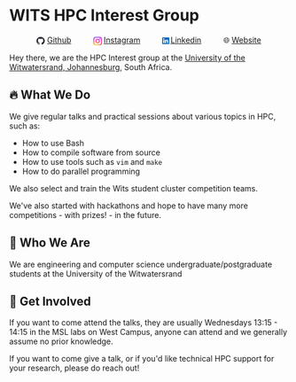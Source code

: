 # WITS HPC Interest Group

<!-- style="vertical-align: center; text-align: center; width:100%" -->
<div align="center">
    <span> 
        <img width="15" src="figures/github.svg" style="vertical-align:middle">
        <span style=""><a href="https://github.com/Michael-Beukman/HPC-InterestGroup" style="margin: auto">Github</a></span>
    </span> &emsp; &emsp;
    <span>
        <img width="15" src="figures/instagram.svg" style="vertical-align:middle">
        <span style=""><a href="https://www.instagram.com/witshpc/" style="margin: auto">Instagram</a></span>
    </span> &emsp; &emsp;
    <span>
        <span style="">        <img width="15" src="figures/linkedin.svg" style="vertical-align:middle"><a href="https://www.linkedin.com/company/wits-hpc-interest-group" style="margin: auto">Linkedin</a></span>
    </span> &emsp; &emsp;
    <span>
        🌐
        <span style=""><a href="https://wits-hpc.tech" style="margin: auto">Website</a></span>
    </span>
</div>




Hey there, we are the HPC Interest group at the [University of the Witwatersrand, Johannesburg](wits.ac.za/), South Africa.

## 🔥 What We Do
We give regular talks and practical sessions about various topics in HPC, such as:
- How to use Bash
- How to compile software from source
- How to use tools such as `vim` and `make`
- How to do parallel programming

We also select and train the Wits student cluster competition teams.

We've also started with hackathons and hope to have many more competitions - with prizes! - in the future.

## 🤝 Who We Are
We are engineering and computer science undergraduate/postgraduate students at the University of the Witwatersrand

## 🤝 Get Involved
If you want to come attend the talks, they are usually Wednesdays 13:15 - 14:15 in the MSL labs on West Campus, anyone can attend and we generally assume no prior knowledge.


If you want to come give a talk, or if you'd like technical HPC support for your research, please do reach out!
